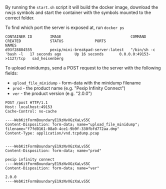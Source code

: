 By running the `start.sh` script it will build the docker image, download the nw.js symbols and start the container with the symbols mounted to the correct folder.

To find which port the server is exposed at, run `docker ps`

```
CONTAINER ID        IMAGE                               COMMAND                CREATED             STATUS              PORTS                     NAMES
d93f28884555        pexip/mini-breakpad-server:latest   "/bin/sh -c 'bash -l   17 seconds ago      Up 16 seconds       0.0.0.0:49153->1127/tcp   sad_heisenberg
```

To upload minidumps, send a POST request to the server with the following fields:

- `upload_file_minidump` - form-data with the minidump filename
- `prod` - the product name (e.g. "Pexip Infinity Connect")
- `ver` - the product version (e.g. "2.0.0")

```
POST /post HTTP/1.1
Host: localhost:49153
Cache-Control: no-cache

----WebKitFormBoundaryE19zNvXGzXaLvS5C
Content-Disposition: form-data; name="upload_file_minidump"; filename="f7fd0161-08a0-4ce1-9b9f-330fbfd772aa.dmp"
Content-Type: application/vnd.tcpdump.pcap


----WebKitFormBoundaryE19zNvXGzXaLvS5C
Content-Disposition: form-data; name="prod"

pexip infinity connect
----WebKitFormBoundaryE19zNvXGzXaLvS5C
Content-Disposition: form-data; name="ver"

2.0.0
----WebKitFormBoundaryE19zNvXGzXaLvS5C
```
